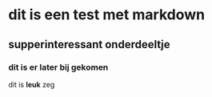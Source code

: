 # dit is een test met markdown

## supperinteressant onderdeeltje 

### dit is er later bij gekomen

dit is __leuk__ zeg